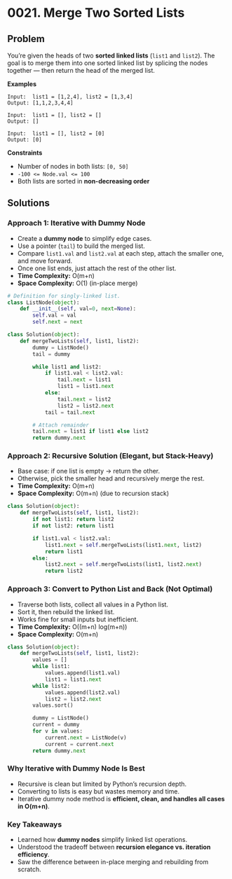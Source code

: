 # 0021. Merge Two Sorted Lists

## Problem

You’re given the heads of two **sorted linked lists** (`list1` and `list2`).
The goal is to merge them into one sorted linked list by splicing the nodes together — then return the head of the merged list.

**Examples**

```
Input:  list1 = [1,2,4], list2 = [1,3,4]  
Output: [1,1,2,3,4,4]  

Input:  list1 = [], list2 = []  
Output: []  

Input:  list1 = [], list2 = [0]  
Output: [0]
```

**Constraints**

* Number of nodes in both lists: `[0, 50]`
* `-100 <= Node.val <= 100`
* Both lists are sorted in **non-decreasing order**

## Solutions

### Approach 1: Iterative with Dummy Node

* Create a **dummy node** to simplify edge cases.
* Use a pointer (`tail`) to build the merged list.
* Compare `list1.val` and `list2.val` at each step, attach the smaller one, and move forward.
* Once one list ends, just attach the rest of the other list.
* **Time Complexity:** O(m+n)
* **Space Complexity:** O(1) (in-place merge)

```python
# Definition for singly-linked list.
class ListNode(object):
    def __init__(self, val=0, next=None):
        self.val = val
        self.next = next

class Solution(object):
    def mergeTwoLists(self, list1, list2):
        dummy = ListNode()
        tail = dummy

        while list1 and list2:
            if list1.val < list2.val:
                tail.next = list1
                list1 = list1.next
            else:
                tail.next = list2
                list2 = list2.next
            tail = tail.next

        # Attach remainder
        tail.next = list1 if list1 else list2
        return dummy.next
```

### Approach 2: Recursive Solution (Elegant, but Stack-Heavy)

* Base case: if one list is empty → return the other.
* Otherwise, pick the smaller head and recursively merge the rest.
* **Time Complexity:** O(m+n)
* **Space Complexity:** O(m+n) (due to recursion stack)

```python
class Solution(object):
    def mergeTwoLists(self, list1, list2):
        if not list1: return list2
        if not list2: return list1

        if list1.val < list2.val:
            list1.next = self.mergeTwoLists(list1.next, list2)
            return list1
        else:
            list2.next = self.mergeTwoLists(list1, list2.next)
            return list2
```

### Approach 3: Convert to Python List and Back (Not Optimal)

* Traverse both lists, collect all values in a Python list.
* Sort it, then rebuild the linked list.
* Works fine for small inputs but inefficient.
* **Time Complexity:** O((m+n) log(m+n))
* **Space Complexity:** O(m+n)

```python
class Solution(object):
    def mergeTwoLists(self, list1, list2):
        values = []
        while list1:
            values.append(list1.val)
            list1 = list1.next
        while list2:
            values.append(list2.val)
            list2 = list2.next
        values.sort()

        dummy = ListNode()
        current = dummy
        for v in values:
            current.next = ListNode(v)
            current = current.next
        return dummy.next
```

### Why Iterative with Dummy Node Is Best

* Recursive is clean but limited by Python’s recursion depth.
* Converting to lists is easy but wastes memory and time.
* Iterative dummy node method is **efficient, clean, and handles all cases in O(m+n)**.

### Key Takeaways

* Learned how **dummy nodes** simplify linked list operations.
* Understood the tradeoff between **recursion elegance vs. iteration efficiency**.
* Saw the difference between in-place merging and rebuilding from scratch.
